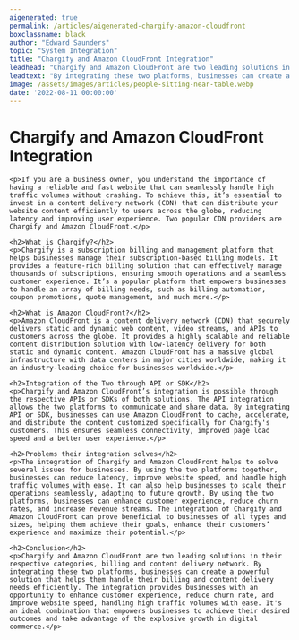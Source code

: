 ```yaml
---
aigenerated: true
permalink: /articles/aigenerated-chargify-amazon-cloudfront
boxclassname: black
author: "Edward Saunders"
topic: "System Integration"
title: "Chargify and Amazon CloudFront Integration"
leadhead: "Chargify and Amazon CloudFront are two leading solutions in their respective categories, billing and content delivery network"
leadtext: "By integrating these two platforms, businesses can create a powerful solution that helps them handle their billing and content delivery needs efficiently. The integration provides businesses with an opportunity to enhance customer experience, reduce churn rate, and improve website speed, handling high traffic volumes with ease. It's an ideal combination that empowers businesses to achieve their desired outcomes and take advantage of the explosive growth in digital commerce."
image: /assets/images/articles/people-sitting-near-table.webp
date: '2022-08-11 00:00:00'
---
```

<div class="arttext">	<h1>Chargify and Amazon CloudFront Integration</h1> 
	
	<p>If you are a business owner, you understand the importance of having a reliable and fast website that can seamlessly handle high traffic volumes without crashing. To achieve this, it’s essential to invest in a content delivery network (CDN) that can distribute your website content efficiently to users across the globe, reducing latency and improving user experience. Two popular CDN providers are Chargify and Amazon CloudFront.</p>

	<h2>What is Chargify?</h2>
	<p>Chargify is a subscription billing and management platform that helps businesses manage their subscription-based billing models. It provides a feature-rich billing solution that can effectively manage thousands of subscriptions, ensuring smooth operations and a seamless customer experience. It’s a popular platform that empowers businesses to handle an array of billing needs, such as billing automation, coupon promotions, quote management, and much more.</p>

	<h2>What is Amazon CloudFront?</h2>
	<p>Amazon CloudFront is a content delivery network (CDN) that securely delivers static and dynamic web content, video streams, and APIs to customers across the globe. It provides a highly scalable and reliable content distribution solution with low-latency delivery for both static and dynamic content. Amazon CloudFront has a massive global infrastructure with data centers in major cities worldwide, making it an industry-leading choice for businesses worldwide.</p>

	<h2>Integration of the Two through API or SDK</h2>
	<p>Chargify and Amazon CloudFront’s integration is possible through the respective APIs or SDKs of both solutions. The API integration allows the two platforms to communicate and share data. By integrating API or SDK, businesses can use Amazon CloudFront to cache, accelerate, and distribute the content customized specifically for Chargify's customers. This ensures seamless connectivity, improved page load speed and a better user experience.</p>

	<h2>Problems their integration solves</h2>
	<p>The integration of Chargify and Amazon CloudFront helps to solve several issues for businesses. By using the two platforms together, businesses can reduce latency, improve website speed, and handle high traffic volumes with ease. It can also help businesses to scale their operations seamlessly, adapting to future growth. By using the two platforms, businesses can enhance customer experience, reduce churn rates, and increase revenue streams. The integration of Chargify and Amazon CloudFront can prove beneficial to businesses of all types and sizes, helping them achieve their goals, enhance their customers’ experience and maximize their potential.</p>

	<h2>Conclusion</h2>
	<p>Chargify and Amazon CloudFront are two leading solutions in their respective categories, billing and content delivery network. By integrating these two platforms, businesses can create a powerful solution that helps them handle their billing and content delivery needs efficiently. The integration provides businesses with an opportunity to enhance customer experience, reduce churn rate, and improve website speed, handling high traffic volumes with ease. It's an ideal combination that empowers businesses to achieve their desired outcomes and take advantage of the explosive growth in digital commerce.</p>

</div>